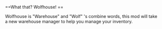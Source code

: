 ==What that? Wolfhouse! ==

Wolfhouse is "Warehouse" and "Wolf" 's combine words, this mod will take a new warehouse manager to help you manage your inventory.